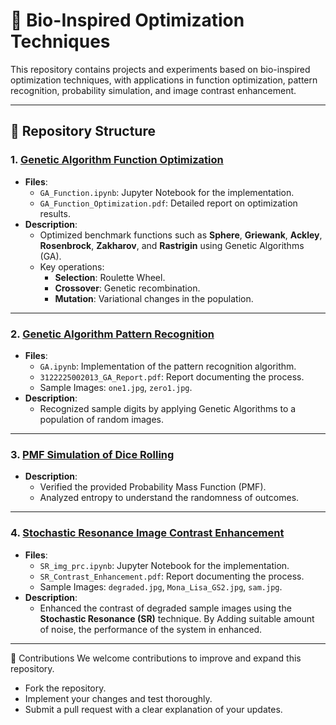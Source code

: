 # 🧬 Bio-Inspired Optimization Techniques

This repository contains projects and experiments based on bio-inspired optimization techniques, with applications in function optimization, pattern recognition, probability simulation, and image contrast enhancement.

---

## 📂 Repository Structure

### 1. **[Genetic Algorithm Function Optimization](Genetic_Algorithm_Function_Optimization)**
   - **Files**:  
     - `GA_Function.ipynb`: Jupyter Notebook for the implementation.  
     - `GA_Function_Optimization.pdf`: Detailed report on optimization results.  
   - **Description**:  
     - Optimized benchmark functions such as **Sphere**, **Griewank**, **Ackley**, **Rosenbrock**, **Zakharov**, and **Rastrigin** using Genetic Algorithms (GA).  
     - Key operations:  
       - **Selection**: Roulette Wheel.  
       - **Crossover**: Genetic recombination.  
       - **Mutation**: Variational changes in the population.

---

### 2. **[Genetic Algorithm Pattern Recognition](Genetic_Algorithm_Pattern_Recognition)**
   - **Files**:  
     - `GA.ipynb`: Implementation of the pattern recognition algorithm.  
     - `3122225002013_GA_Report.pdf`: Report documenting the process.  
     - Sample Images: `one1.jpg`, `zero1.jpg`.  
   - **Description**:  
     - Recognized sample digits by applying Genetic Algorithms to a population of random images.  

---

### 3. **[PMF Simulation of Dice Rolling](PMF_Simulation_of_Dice_Rolling)**
   - **Description**:  
     - Verified the provided Probability Mass Function (PMF).  
     - Analyzed entropy to understand the randomness of outcomes.

---

### 4. **[Stochastic Resonance Image Contrast Enhancement](Stochastic_Resonance_Image_Contrast_Enhancement)**
   - **Files**:  
     - `SR_img_prc.ipynb`: Jupyter Notebook for the implementation.  
     - `SR_Contrast_Enhancement.pdf`: Report documenting the process.  
     - Sample Images: `degraded.jpg`, `Mona_Lisa_GS2.jpg`, `sam.jpg`.  
   - **Description**:  
     - Enhanced the contrast of degraded sample images using the **Stochastic Resonance (SR)** technique. By Adding suitable amount of noise, the performance of the system in enhanced.

---

🤝 Contributions
We welcome contributions to improve and expand this repository.

- Fork the repository.
- Implement your changes and test thoroughly.
- Submit a pull request with a clear explanation of your updates.

